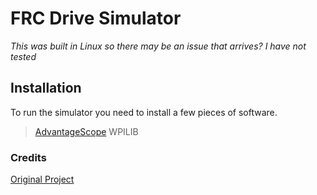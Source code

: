 # FRC Drive Simulator
*This was built in Linux so there may be an issue that arrives? I have not tested*

## Installation
To run the simulator you need to install a few pieces of software.
> [AdvantageScope](https://github.com/Mechanical-Advantage/AdvantageScope/releases/tag/v4.1.2)
> WPILIB


### Credits
[Original Project](https://github.com/Mechanical-Advantage/AdvantageKit/releases/download/v4.0.0-beta-1/AdvantageKit_TalonFXSwerveTemplate.zip)
